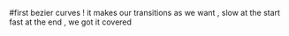 #first
bezier curves ! it makes our transitions as we want , slow at the start fast at the end , we got it covered
